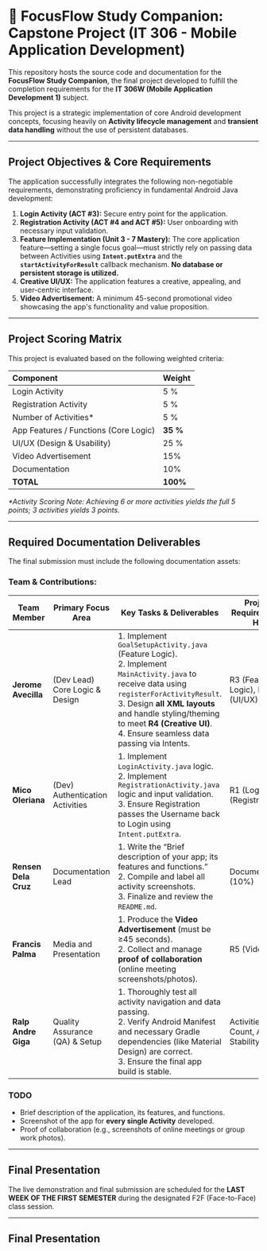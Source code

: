 # 🎯 FocusFlow Study Companion: Capstone Project (IT 306 - Mobile Application Development)

This repository hosts the source code and documentation for the **FocusFlow Study Companion**, the final project developed to fulfill the completion requirements for the **IT 306W (Mobile Application Development 1)** subject.

This project is a strategic implementation of core Android development concepts, focusing heavily on **Activity lifecycle management** and **transient data handling** without the use of persistent databases.

---

## Project Objectives & Core Requirements

The application successfully integrates the following non-negotiable requirements, demonstrating proficiency in fundamental Android Java development:

1.  **Login Activity (ACT #3):** Secure entry point for the application.
2.  **Registration Activity (ACT #4 and ACT #5):** User onboarding with necessary input validation.
3.  **Feature Implementation (Unit 3 - 7 Mastery):** The core application feature—setting a single focus goal—must strictly rely on passing data between Activities using **`Intent.putExtra`** and the **`startActivityForResult`** callback mechanism. **No database or persistent storage is utilized.**
4.  **Creative UI/UX:** The application features a creative, appealing, and user-centric interface.
5.  **Video Advertisement:** A minimum 45-second promotional video showcasing the app's functionality and value proposition.

---

## Project Scoring Matrix

This project is evaluated based on the following weighted criteria:

| Component | Weight |
| :--- | :--- |
| Login Activity | 5 % |
| Registration Activity | 5 % |
| Number of Activities* | 5 % |
| App Features / Functions (Core Logic) | **35 %** |
| UI/UX (Design & Usability) | 25 % |
| Video Advertisement | 15% |
| Documentation | 10% |
| **TOTAL** | **100%** |

*\*Activity Scoring Note: Achieving 6 or more activities yields the full 5 points; 3 activities yields 3 points.*

---

## Required Documentation Deliverables

The final submission must include the following documentation assets:

### Team & Contributions:
| Team Member             | Primary Focus Area          | Key Tasks & Deliverables                                                                                                                                                                                                                                                                                                                                                                           | Project Requirements Hit            |
|--------------------------|-----------------------------|----------------------------------------------------------------------------------------------------------------------------------------------------------------------------------------------------------------------------------------------------------------------------------------------------------------------------------------------------------------------------------------------------|------------------------------------|
| **Jerome Avecilla** | (Dev Lead) Core Logic & Design         | 1. Implement `GoalSetupActivity.java` (Feature Logic).<br>2. Implement `MainActivity.java` to receive data using `registerForActivityResult`.<br>3. Design **all XML layouts** and handle styling/theming to meet **R4 (Creative UI)**.<br>4. Ensure seamless data passing via Intents.                                                                                                            | R3 (Feature Logic), R4 (UI/UX)     |
| **Mico Oleriana**        | (Dev) Authentication Activities   | 1. Implement `LoginActivity.java` logic.<br>2. Implement `RegistrationActivity.java` logic and input validation.<br>3. Ensure Registration passes the Username back to Login using `Intent.putExtra`.                                                                                                                                                                                                 | R1 (Login), R2 (Registration)      |
| **Rensen Dela Cruz**        | Documentation Lead          | 1. Write the “Brief description of your app; its features and functions.”<br>2. Compile and label all activity screenshots.<br>3. Finalize and review the `README.md`.                                                                                                                                                                                                                                | Documentation (10%)                |
| **Francis Palma**     | Media and Presentation      | 1. Produce the **Video Advertisement** (must be ≥45 seconds).<br>2. Collect and manage **proof of collaboration** (online meeting screenshots/photos).                                                                                                                                                                                                                                               | R5 (Video Ad)                      |
| **Ralp Andre Giga**     | Quality Assurance (QA) & Setup | 1. Thoroughly test all activity navigation and data passing.<br>2. Verify Android Manifest and necessary Gradle dependencies (like Material Design) are correct.<br>3. Ensure the final app build is stable.                                                                                                                                                                                        | Activities Count, App Stability    |


### TODO
* Brief description of the application, its features, and functions.
* Screenshot of the app for **every single Activity** developed.
* Proof of collaboration (e.g., screenshots of online meetings or group work photos).

---

## Final Presentation

The live demonstration and final submission are scheduled for the **LAST WEEK OF THE FIRST SEMESTER** during the designated F2F (Face-to-Face) class session.

---

## Final Presentation
